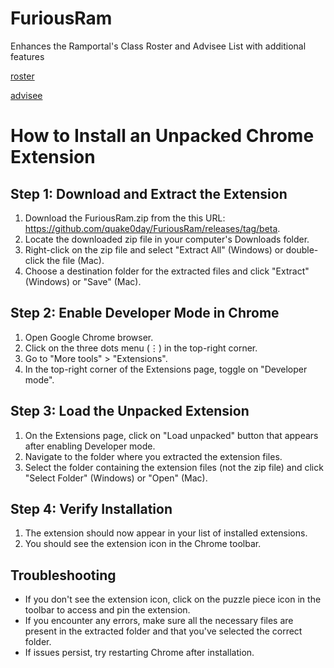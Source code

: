 # FuriousRam
Enhances the Ramportal's Class Roster and Advisee List with additional features

[roster](https://i.v2ex.co/439hyzoll.png)

[advisee](https://i.v2ex.co/OCe2X3gRl.png)

# How to Install an Unpacked Chrome Extension

## Step 1: Download and Extract the Extension

1. Download the FuriousRam.zip
 from the this URL: https://github.com/quake0day/FuriousRam/releases/tag/beta.
2. Locate the downloaded zip file in your computer's Downloads folder.
3. Right-click on the zip file and select "Extract All" (Windows) or double-click the file (Mac).
4. Choose a destination folder for the extracted files and click "Extract" (Windows) or "Save" (Mac).

## Step 2: Enable Developer Mode in Chrome

1. Open Google Chrome browser.
2. Click on the three dots menu (⋮) in the top-right corner.
3. Go to "More tools" > "Extensions".
4. In the top-right corner of the Extensions page, toggle on "Developer mode".

## Step 3: Load the Unpacked Extension

1. On the Extensions page, click on "Load unpacked" button that appears after enabling Developer mode.
2. Navigate to the folder where you extracted the extension files.
3. Select the folder containing the extension files (not the zip file) and click "Select Folder" (Windows) or "Open" (Mac).

## Step 4: Verify Installation

1. The extension should now appear in your list of installed extensions.
2. You should see the extension icon in the Chrome toolbar.

## Troubleshooting

- If you don't see the extension icon, click on the puzzle piece icon in the toolbar to access and pin the extension.
- If you encounter any errors, make sure all the necessary files are present in the extracted folder and that you've selected the correct folder.
- If issues persist, try restarting Chrome after installation.

